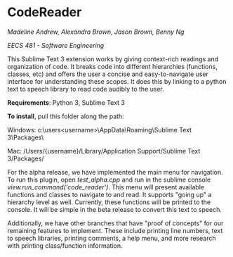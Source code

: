 # CodeReader

_Madeline Andrew, Alexandra Brown, Jason Brown, Benny Ng_

_EECS 481 - Software Engineering_

This Sublime Text 3 extension works by giving context-rich readings and organization of code. It breaks code into different hierarchies (functions, classes, etc) and offers the user a concise and easy-to-navigate user interface for understanding these scopes. It does this by linking to a python text to speech library to read code audibly to the user.

**Requirements**: Python 3, Sublime Text 3

**To install**, pull this folder along the path:

Windows: c:\users\<username>\AppData\Roaming\Sublime Text 3\Packages\

Mac: /Users/{username}/Library/Application Support/Sublime Text 3/Packages/

For the alpha release, we have implemented the main menu for navigation. To run this plugin, open _test_alpha.cpp_ and run in the sublime console _view.run_command('code_reader')_. This menu will present available functions and classes to navigate to and read. It supports "going up" a hierarchy level as well. Currently, these functions will be printed to the console. It will be simple in the beta release to convert this text to speech.

Additionally, we have other branches that have "proof of concepts" for our remaining features to implement. These include printing line numbers, text to speech libraries, printing comments, a help menu, and more research with printing class/function information.